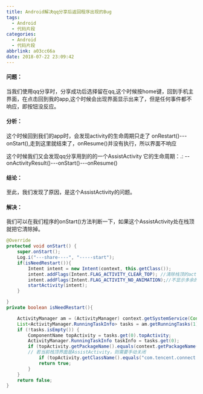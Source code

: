 ```yaml
---
title: Android解决qq分享后返回程序出现的Bug
tags:
  - Android
  - 代码片段
categories:
  - Android
  - 代码片段
abbrlink: a03cc66a
date: 2018-07-22 23:09:42
---
```


#### 问题：
当我们使用qq分享时，分享成功后选择留在qq,这个时候按home键，回到手机主界面，在点击回到我的app,这个时候会出现界面显示出来了，但是任何事件都不响应，即按钮没反应。

#### 分析：
这个时候回到我们的app时，会发现activity的生命周期只走了 onRestart()---onStart(),走到这里就结束了，onResume()并没有执行，所以界面不响应

这个时候我们又会发现qq分享用到的的一个AssistActivity 它的生命周期：.: --onActivityResult()---onStart()---onResume()

<!--more-->

#### 结论：

至此，我们发现了原因，是这个AssistActivity的问题。

#### 解决：
我们可以在我们程序的onStart()方法判断一下，如果这个AssistActivity处在栈顶就把它清除掉。

```java
@Override
protected void onStart() {
    super.onStart();
    Log.i("---share----", "-----start");
    if(isNeedRestart()){
        Intent intent = new Intent(context, this.getClass());
        intent.addFlags(Intent.FLAG_ACTIVITY_CLEAR_TOP); //清除栈顶的activity
        intent.addFlags(Intent.FLAG_ACTIVITY_NO_ANIMATION);//不显示多余的动画，假装没有重新启动 //记得带需要的参数
        startActivity(intent);
    }

}
private boolean isNeedRestart(){

    ActivityManager am = (ActivityManager) context.getSystemService(Context.ACTIVITY_SERVICE);
    List<ActivityManager.RunningTaskInfo> tasks = am.getRunningTasks(1);
    if (!tasks.isEmpty()) {
        ComponentName topActivity = tasks.get(0).topActivity;
        ActivityManager.RunningTaskInfo taskInfo = tasks.get(0);
        if (topActivity.getPackageName().equals(context.getPackageName())) {
        // 若当前栈顶界面是AssistActivity，则需要手动关闭
            if (topActivity.getClassName().equals("com.tencent.connect.common.AssistActivity"))
            return true;
        }
    }
    return false;
}
```

 